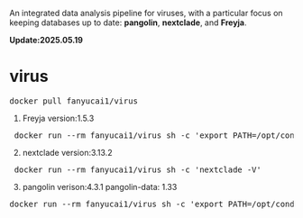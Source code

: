 An integrated data analysis pipeline for viruses, with a particular focus on keeping databases up to date: **pangolin**, **nextclade**, and **Freyja**.

**Update:2025.05.19**

# virus

<pre>docker pull fanyucai1/virus</pre> 

1.  Freyja version:1.5.3
<pre> docker run --rm fanyucai1/virus sh -c 'export PATH=/opt/conda/envs/Freyja/bin:$PATH && /opt/conda/envs/Freyja/bin/fryja --help'</pre>

2.  nextclade version:3.13.2
<pre> docker run --rm fanyucai1/virus sh -c 'nextclade -V'</pre> 

3.  pangolin verison:4.3.1 pangolin-data: 1.33
<pre>
docker run --rm fanyucai1/virus sh -c 'export PATH=/opt/conda/envs/pangolin/bin:$PATH && pangolin --all-versions '
</pre> 




